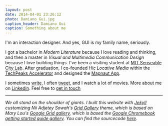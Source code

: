 ```yaml
---
layout: post
date: 2014-04-01 23:26:12
photo: Damiano_Gui.jpg
caption_header: Damiano Gui
caption: Something about me
---
```


I'm an interaction designer. And yes, GUI is my family name, seriously. 

I got a bachelor in *Modern Literature* because I love reading and thinking, and then a master in *Visual and Multimedia Communication Design* because I love building things. I've been a visiting student at [MIT Senseable City Lab](http://senseable.mit.edu). After graduation, I co-founded *Hic Locative Media* within the [TechPeaks Accelerator](http://www.techpeaks.eu) and designed the [Mapnaut App](http://www.mapnaut.com). 

I sometimes [write](https://medium.com/@damianogui), I often [tweet](https://twitter.com/damianogui), and I watch a lot of movies. More about me on [Linkedin](http://www.linkedin.com/pub/damiano-gui/4a/5ab/b99). Feel free to [get in touch](mailto:damianogui@gmail.com)

----------------------------------
*We all stand on the shoulder of giants. I built this website with [Jekyll](http://jekyllrb.com) customizing Nii Adjetey Sowah's [Grid Gallery](https://github.com/nadjetey/GridGallery) theme, which is based on Mary Lou's [Google Grid gallery](http://tympanus.net/codrops/2014/03/21/google-grid-gallery/), which is based the [Google Chromebook getting started guide gallery](https://gweb-gettingstartedguide.appspot.com/). You can find the sourcecode [here](https://github.com/damianogui/playground).*